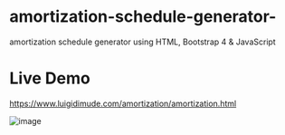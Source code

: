 # amortization-schedule-generator-
amortization schedule generator using HTML, Bootstrap 4 &amp; JavaScript

# Live Demo 
https://www.luigidimude.com/amortization/amortization.html

![image](https://user-images.githubusercontent.com/33835722/135769247-2d86bde6-eb65-4f20-bce0-758a7f926a2b.png)
